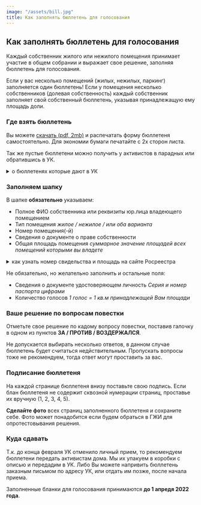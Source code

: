```yaml
---
image: "/assets/bill.jpg"
title: Как заполнять бюллетень для голосования
---
```


## Как заполнять бюллетень для голосования

Каждый собственник жилого или нежилого помещения принимает участие в общем собрании и выражает свое решение, заполняя бюллетень для голосования.

Если у вас несколько помещений (жилых, нежилых, паркинг) заполняется один бюллетень!
Если у помещения несколько собственников (долевая собственность) каждый собственник заполняет свой собственный бюллетень, указывая принадлежащую ему площадь доли.

### Где взять бюллетень

Вы можете [скачать (pdf, 2mb)](https://drive.google.com/file/d/100L8fvWckabvokjz_OzorN84t56rrDwc/view?usp=sharing) и распечатать форму бюллетеня самостоятельно. Для экономии бумаги печатайте с 2х сторон листа.

Так же пустые бюллетени можно получить у активистов в парадных или обратившись в УК.

<p>
<details>
  <summary>о бюллетенях которые дают в УК</summary>
  <blockquote>
  <p>
    Бюллетени УК могут быть как на 3 листах (двухсторонние), так и на 5 листах.
  </p>
  <p>
    Бюллетени УК не содержат внизу страниц сквозной нумерации и места для подписи.
    <br>
    Что бы исключить возможность подмены части листов просим <b>ставить номера страниц и подпись на каждой странице</b>. 
  </p>
  </blockquote>  
</details>
</p>

### Заполняем шапку

В шапке **обязательно** указываем:
- Полное ФИО собственника или реквизиты юр.лица владеющего помещением
- Тип помещения *жилое / нежилое / или оба варианта*
- Номер помещения(-й)
- Сведения о документе о праве собственности
- Общая площадь помещения *суммарное значение площадей всех помещений которыми вы владете*
<p>
<details>
  <summary>как узнать номер свидельства и площадь на сайте Росреестра</summary>
  <blockquote>
  <p>
    Что бы узнать кадастровый номер, а так же сведения о документе о праве собственности и площадь помещения можно воспользоваться электронным сервисом <a href="https://lk.rosreestr.ru/eservices/real-estate-objects-online" target="_blank">Справочная информация по объектам</a> Росреества. 
  </p>
  <p>
    Выберите тип поиска: <b>по адресу или кадастровому номеру</b>
    <br>
    Начните набирать адрес дома <b>Плесецкая, 10, <i>номер квартиры</i></b>
  </p>
  <p>
    Из найденых записей выберите вашу квартиру. При переходе по ссылке вы увидите все необходимые сведения.
  </p>
  </blockquote>  
</details>
</p>

Не обязательно, но желательно заполнить и остальные поля:
- Сведения о документе удостоверяющем личность *Серия и номер паспорта цифрами*
- Количество голосов *1 голос = 1 кв.м принадлежащей Вам площади*

### Ваше решение по вопросам повестки
Отметьте свое решение по кадому вопросу повестки, поставив галочку в одном из пунктов **ЗА / ПРОТИВ / ВОЗДЕРЖАЛСЯ**.

Не допускается выбирать несколько ответов, в данном случае бюллетень будет считаться недйствительным. Пропускать вопросы тоже не рекомендуем, тогда ответ могут проставить за вас.

### Подписание бюллетеня
На каждой странице бюллетеня внизу поставьте свою подпись.
Если блан бюллетеня не содержит сквозной нумерации страниц, проставье их вручную (1, 2, 3, 4, 5).

**Сделайте фото** всех страниц заполненного бюллетеня и сохраните себе. Фото может понадобится если будем обраться в ГЖИ для опротестовывания решения.

### Куда сдавать
Т.к. до конца февраля УК отменило личный прием, то рекомендуем бюллетени передать активистам дома. Мы их упакуем в коробки с описью и передадим в УК.
Либо Вы можете напривить бюллетень заказным письмом по адресу УК, или отдать им позже, после начала приема.

Заполненные бланки для голосования принимаются **до 1 апредя 2022 года**.
